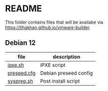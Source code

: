# README
This folder contains files that will be availabe via <https://tlhakhan.github.io/vmware-builder>.

## Debian 12

| file | description |
| - | - |
| [ipxe.sh](https://tlhakhan.github.io/vmware-builder/debian/bookworm/ipxe.sh) | iPXE script |
| [preseed.cfg](https://tlhakhan.github.io/vmware-builder/debian/bookworm/preseed.cfg) | Debian preseed config |
| [sysprep.sh](https://tlhakhan.github.io/vmware-builder/debian/bookworm/sysprep.sh) | Post install script |
